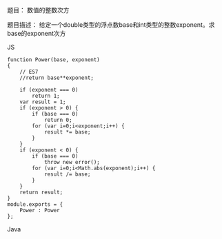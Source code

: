 题目： 数值的整数次方

题目描述： 给定一个double类型的浮点数base和int类型的整数exponent。求base的exponent次方

JS
```
function Power(base, exponent)
{
    // ES7
    //return base**exponent;
    
    if (exponent === 0) 
        return 1;
    var result = 1;
    if (exponent > 0) {
        if (base === 0) 
            return 0;
        for (var i=0;i<exponent;i++) {
			result *= base;
        }
    }
    if (exponent < 0) {
        if (base === 0)
            throw new error();
        for (var i=0;i<Math.abs(exponent);i++) {
            result /= base;
        }
    }
    return result;
}
module.exports = {
    Power : Power
};
```

Java
```

```
